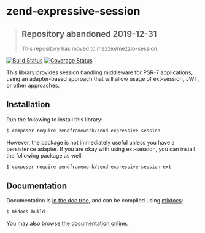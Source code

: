 # zend-expressive-session

> ## Repository abandoned 2019-12-31
>
> This repository has moved to mezzio/mezzio-session.

[![Build Status](https://secure.travis-ci.org/zendframework/zend-expressive-session.svg?branch=master)](https://secure.travis-ci.org/zendframework/zend-expressive-session)
[![Coverage Status](https://coveralls.io/repos/github/zendframework/zend-expressive-session/badge.svg?branch=master)](https://coveralls.io/github/zendframework/zend-expressive-session?branch=master)

This library provides session handling middleware for PSR-7 applications, using
an adapter-based approach that will allow usage of ext-session, JWT, or other
approaches.

## Installation

Run the following to install this library:

```bash
$ composer require zendframework/zend-expressive-session
```

However, the package is not immediately useful unless you have a persistence
adapter. If you are okay with using ext-session, you can install the following
package as well:

```bash
$ composer require zendframework/zend-expressive-session-ext
```

## Documentation

Documentation is [in the doc tree](docs/book/), and can be compiled using [mkdocs](http://www.mkdocs.org):

```bash
$ mkdocs build
```

You may also [browse the documentation online](https://docs.zendframework.com/zend-expressive-session/).